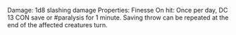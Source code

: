 Damage: 1d8 slashing damage
Properties: Finesse
On hit: Once per day, DC 13 CON save or #paralysis for 1 minute.
Saving throw can be repeated at the end of the affected creatures turn.